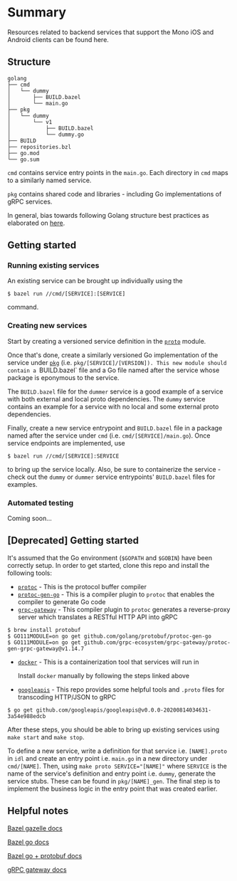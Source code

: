 # Summary

Resources related to backend services that support the Mono iOS and Android clients can be found here.

## Structure

```
golang
├── cmd
│   └── dummy
│       ├── BUILD.bazel
│       └── main.go
├── pkg
│   └── dummy
│       └── v1
│           ├── BUILD.bazel
│           └── dummy.go
├── BUILD
├── repositories.bzl
├── go.mod
└── go.sum
```

`cmd` contains service entry points in the `main.go`. Each directory in `cmd` maps to a similarly named service.

`pkg` contains shared code and libraries - including Go implementations of gRPC services.

In general, bias towards following Golang structure best practices as elaborated on [here](https://github.com/golang-standards/project-layout).

## Getting started

### Running existing services

An existing service can be brought up individually using the

```
$ bazel run //cmd/[SERVICE]:[SERVICE]
```
command.

### Creating new services

Start by creating a versioned service definition in the [`proto`](../proto) module.

Once that's done, create a similarly versioned Go implementation of the service under [`pkg`](./pkg) (i.e. `pkg/[SERVICE]/[VERSION]).
This new module should contain a `BUILD.bazel` file and a Go file named after the service whose package is eponymous
to the service.

The `BUILD.bazel` file for the `dummer` service is a good example of a service with both external and local proto dependencies. The
`dummy` service contains an example for a service with no local and some external proto dependencies.

Finally, create a new service entrypoint and `BUILD.bazel` file in a package named after the service under `cmd` (i.e. `cmd/[SERVICE]/main.go`).
Once service endpoints are implemented, use

```
$ bazel run //cmd/[SERVICE]:SERVICE
```
to bring up the service locally. Also, be sure to containerize the service - check out the `dummy` or `dummer` service entrypoints'
`BUILD.bazel` files for examples.

### Automated testing

Coming soon...

## [Deprecated] Getting started

It's assumed that the Go environment (`$GOPATH` and `$GOBIN`) have been correctly setup. In order to get started, clone this repo and install the following tools:
* [`protoc`](https://grpc.io/docs/protoc-installation/) - This is the protocol buffer compiler
* [`protoc-gen-go`](https://grpc.io/docs/languages/go/quickstart/) - This is a compiler plugin to `protoc` that enables the compiler to generate Go code
* [`grpc-gateway`](https://github.com/grpc-ecosystem/grpc-gateway/) - This compiler plugin to `protoc` generates a reverse-proxy server which translates a RESTful HTTP API into gRPC

```
$ brew install protobuf
$ GO111MODULE=on go get github.com/golang/protobuf/protoc-gen-go
$ GO111MODULE=on go get github.com/grpc-ecosystem/grpc-gateway/protoc-gen-grpc-gateway@v1.14.7
```

* [`docker`](https://docs.docker.com/docker-for-mac/install/) - This is a containerization tool that services will run in

   Install `docker` manually by following the steps linked above

* [`googleapis`](https://github.com/googleapis/googleapis) - This repo provides some helpful tools and `.proto` files for transcoding HTTP/JSON to gRPC

```
$ go get github.com/googleapis/googleapis@v0.0.0-20200814034631-3a54e988edcb
```

After these steps, you should be able to bring up existing services using `make start` and `make stop`.

To define a new service, write a definition for that service i.e. `[NAME].proto` in `idl` and create an entry point i.e. `main.go` in a new directory
under `cmd/[NAME]`. Then, using `make proto SERVICE="[NAME]"` where `SERVICE` is the name of the service's definition and entry point i.e. `dummy`, generate
the service stubs. These can be found in `pkg/[NAME]_gen`. The final step is to implement the business logic in the entry point that was created earlier.

## Helpful notes

[Bazel gazelle docs](https://github.com/bazelbuild/bazel-gazelle/blob/master/repository.rst)

[Bazel go docs](https://github.com/bazelbuild/rules_go)

[Bazel go + protobuf docs](https://github.com/bazelbuild/rules_go/blob/master/proto/core.rst)

[gRPC gateway docs](https://github.com/grpc-ecosystem/grpc-gateway)
